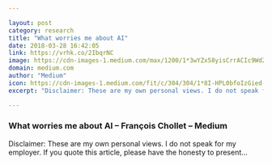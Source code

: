 ```yaml
---

layout: post
category: research
title: "What worries me about AI"
date: 2018-03-28 16:42:05
link: https://vrhk.co/2IbqrNC
image: https://cdn-images-1.medium.com/max/1200/1*3wYZx58yisCrrACIc9Wd2w.jpeg
domain: medium.com
author: "Medium"
icon: https://cdn-images-1.medium.com/fit/c/304/304/1*8I-HPL0bfoIzGied-dzOvA.png
excerpt: "Disclaimer: These are my own personal views. I do not speak for my employer. If you quote this article, please have the honesty to present…"

---
```


### What worries me about AI – François Chollet – Medium

Disclaimer: These are my own personal views. I do not speak for my employer. If you quote this article, please have the honesty to present…